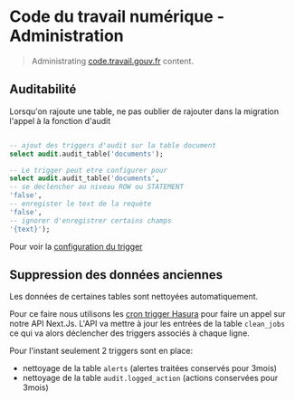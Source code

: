 # Code du travail numérique - Administration

> Administrating [code.travail.gouv.fr](https://code.travail.gouv.fr) content.

## Auditabilité

Lorsqu'on rajoute une table, ne pas oublier de rajouter dans la migration l'appel à la fonction d'audit

```sql

-- ajout des triggers d'audit sur la table document
select audit.audit_table('documents');

-- Le trigger peut etre configurer pour
select audit.audit_table('documents',
-- se declencher au niveau ROW ou STATEMENT
'false',
-- enregister le text de la requète
'false',
-- ignorer d'enregistrer certains champs
'{text}');
```

Pour voir la [configuration du trigger](targets/hasura/migrations/1613474820206_audit_trigger/up.sql)

## Suppression des données anciennes

Les données de certaines tables sont nettoyées automatiquement.

Pour ce faire nous utilisons les [cron trigger Hasura](https://hasura.io/docs/1.0/graphql/core/scheduled-triggers/create-cron-trigger.html) pour faire un appel sur notre API Next.Js. L'API va mettre à jour les entrées de la table `clean_jobs` ce qui va alors déclencher des triggers associés à chaque ligne.

Pour l'instant seulement 2 triggers sont en place:

- nettoyage de la table `alerts` (alertes traitées conservés pour 3mois)
- nettoyage de la table `audit.logged_action` (actions conservées pour 3mois)

